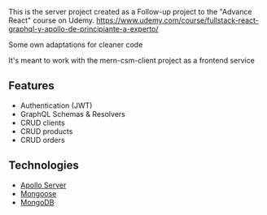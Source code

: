 This is the server project created as a Follow-up project to the "Advance React" course on Udemy. 
https://www.udemy.com/course/fullstack-react-graphql-y-apollo-de-principiante-a-experto/ 

Some own adaptations for cleaner code 

It's meant to work with the mern-csm-client project as a frontend service


## Features
- Authentication (JWT)
- GraphQL Schemas & Resolvers
- CRUD clients
- CRUD products
- CRUD orders

## Technologies

- [Apollo Server](https://www.apollographql.com/docs/apollo-server/) 
- [Mongoose](https://mongoosejs.com/) 
- [MongoDB](https://www.mongodb.com/) 

